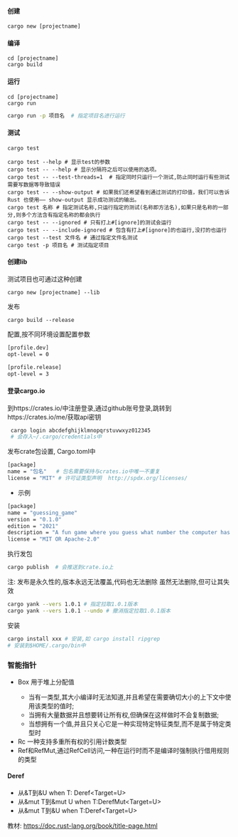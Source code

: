 #### 创建
```shell
cargo new [projectname]
```

#### 编译
```shell
cd [projectname]
cargo build
```

#### 运行
```shell
cd [projectname]
cargo run
```
```bash
cargo run -p 项目名  # 指定项目名进行运行
```
#### 测试
```shell
cargo test

cargo test --help # 显示test的参数
cargo test -- --help # 显示分隔符之后可以使用的选项。
cargo test -- --test-threads=1  # 指定同时只运行一个测试,防止同时运行有些测试需要写数据等导致错误
cargo test -- --show-output # 如果我们还希望看到通过测试的打印值，我们可以告诉 Rust 也使用—— show-output 显示成功测试的输出。
cargo test 名称 # 指定测试名称,只运行指定的测试(名称即方法名),如果只是名称的一部分,则多个方法含有指定名称的都会执行
cargo test -- --ignored # 只有打上#[ignore]的测试会运行
cargo test -- --include-ignored # 包含有打上#[ignore]的也运行,没打的也运行
cargo test --test 文件名 # 通过指定文件名测试
cargo test -p 项目名 # 测试指定项目
```
#### 创建lib
测试项目也可通过这种创建
```shell
cargo new [projectname] --lib
```
发布
```shell
cargo build --release
```
配置,按不同环境设置配置参数
```xml
[profile.dev]
opt-level = 0

[profile.release]
opt-level = 3
```
#### 登录cargo.io
到https://crates.io/中注册登录,通过github账号登录,跳转到https://crates.io/me/获取api密钥
```bash
 cargo login abcdefghijklmnopqrstuvwxyz012345
 # 会存入~/.cargo/credentials中
```
发布crate包设置, Cargo.toml中
```bash
[package]
name = "包名"   # 包名需要保持与crates.io中唯一不重复
license = "MIT" # 许可证类型声明  http://spdx.org/licenses/
```
* 示例
```bash
[package]
name = "guessing_game"
version = "0.1.0"
edition = "2021"
description = "A fun game where you guess what number the computer has chosen."
license = "MIT OR Apache-2.0"
```
执行发包
```bash
cargo publish  # 会推送到crate.io上
```
注: 发布是永久性的,版本永远无法覆盖,代码也无法删除
虽然无法删除,但可让其失效
```bash
cargo yank --vers 1.0.1 # 指定拉取1.0.1版本
cargo yank --vers 1.0.1 --undo # 撤消指定拉取1.0.1版本
```
安装
```bash
cargo install xxx # 安装,如 cargo install ripgrep
# 安装到$HOME/.cargo/bin中
```
### 智能指针
* Box<T> 用于堆上分配值
	* 当有一类型,其大小编译时无法知道,并且希望在需要确切大小的上下文中使用该类型的值时;
	* 当拥有大量数据并且想要转让所有权,但确保在这样做时不会复制数据;
	* 当想拥有一个值,并且只关心它是一种实现特定特征类型,而不是属于特定类型时
* Rc<T> 一种支持多重所有权的引用计数类型
* Ref<T>和RefMut<T>,通过RefCell<T>访问,一种在运行时而不是编译时强制执行借用规则的类型
#### Deref
* 从&T到&U when T: Deref<Target=U>
* 从&mut T到&mut U when T:DerefMut<Target=U>
* 从&mut T到&U when T:Deref<Target=U>


教材: https://doc.rust-lang.org/book/title-page.html
